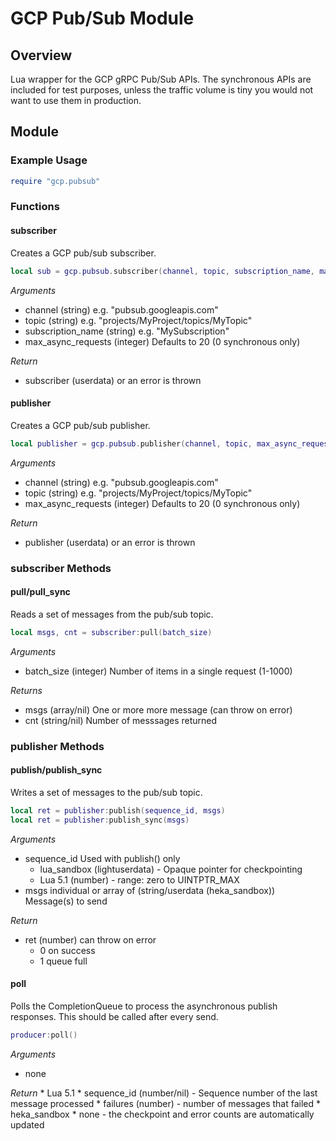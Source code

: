 # GCP Pub/Sub Module

## Overview
Lua wrapper for the GCP gRPC Pub/Sub APIs.  The synchronous APIs are included
for test purposes, unless the traffic volume is tiny you would not want to use
them in production.

## Module

### Example Usage

```lua
require "gcp.pubsub"
```

### Functions

#### subscriber

Creates a GCP pub/sub subscriber.

```lua
local sub = gcp.pubsub.subscriber(channel, topic, subscription_name, max_async_requests)
```

*Arguments*
* channel (string) e.g. "pubsub.googleapis.com"
* topic (string) e.g. "projects/MyProject/topics/MyTopic"
* subscription_name (string) e.g. "MySubscription"
* max_async_requests (integer) Defaults to 20 (0 synchronous only)

*Return*
* subscriber (userdata) or an error is thrown

#### publisher

Creates a GCP pub/sub publisher.

```lua
local publisher = gcp.pubsub.publisher(channel, topic, max_async_requests)
```

*Arguments*
* channel (string) e.g. "pubsub.googleapis.com"
* topic (string) e.g. "projects/MyProject/topics/MyTopic"
* max_async_requests (integer) Defaults to 20 (0 synchronous only)

*Return*
* publisher (userdata) or an error is thrown

### subscriber Methods

#### pull/pull_sync

Reads a set of messages from the pub/sub topic.

```lua
local msgs, cnt = subscriber:pull(batch_size)
```

*Arguments*
* batch_size (integer) Number of items in a single request (1-1000)

*Returns*
* msgs (array/nil) One or more more message (can throw on error)
* cnt (string/nil) Number of messsages returned

### publisher Methods

#### publish/publish_sync

Writes a set of messages to the pub/sub topic.

```lua
local ret = publisher:publish(sequence_id, msgs)
local ret = publisher:publish_sync(msgs)
```

*Arguments*
* sequence_id Used with publish() only
    * lua_sandbox (lightuserdata) - Opaque pointer for checkpointing
    * Lua 5.1 (number) - range: zero to UINTPTR_MAX
* msgs individual or array of (string/userdata (heka_sandbox)) Message(s) to send

*Return*
* ret (number) can throw on error
    - 0 on success
    - 1 queue full

#### poll

Polls the CompletionQueue to process the asynchronous publish responses. This
should be called after every send.

```lua
producer:poll()
```

*Arguments*
* none

*Return*
    * Lua 5.1
        * sequence_id (number/nil) - Sequence number of the last message
          processed
        * failures (number) - number of messages that failed
    * heka_sandbox
        * none - the checkpoint and error counts are automatically updated
